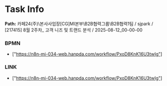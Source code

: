 # Task Info

**Path:** 카페24(주)\본사사업장\[CG]MI본부\B2B협력그룹\B2B협력1팀 / sjpark / [217415] 8월 2주차_ 고객 니즈 및 트랜드 분석 / 2025-08-12_00-00-00

### BPMN
- ["https://n8n-mi-034-web.hanpda.com/workflow/PxoD8KnK16U3twIg"]

### LINK
- ["https://n8n-mi-034-web.hanpda.com/workflow/PxoD8KnK16U3twIg"]

